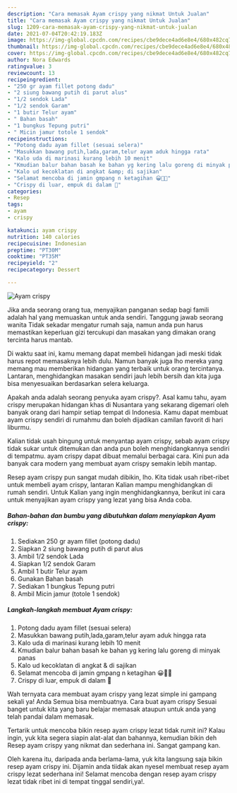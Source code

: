 ```yaml
---
description: "Cara memasak Ayam crispy yang nikmat Untuk Jualan"
title: "Cara memasak Ayam crispy yang nikmat Untuk Jualan"
slug: 1209-cara-memasak-ayam-crispy-yang-nikmat-untuk-jualan
date: 2021-07-04T20:42:19.183Z
image: https://img-global.cpcdn.com/recipes/cbe9dece4ad6e8e4/680x482cq70/ayam-crispy-foto-resep-utama.jpg
thumbnail: https://img-global.cpcdn.com/recipes/cbe9dece4ad6e8e4/680x482cq70/ayam-crispy-foto-resep-utama.jpg
cover: https://img-global.cpcdn.com/recipes/cbe9dece4ad6e8e4/680x482cq70/ayam-crispy-foto-resep-utama.jpg
author: Nora Edwards
ratingvalue: 3
reviewcount: 13
recipeingredient:
- "250 gr ayam fillet potong dadu"
- "2 siung bawang putih di parut alus"
- "1/2 sendok Lada"
- "1/2 sendok Garam"
- "1 butir Telur ayam"
- " Bahan basah"
- "1 bungkus Tepung putri"
- " Micin jamur totole 1 sendok"
recipeinstructions:
- "Potong dadu ayam fillet (sesuai selera)"
- "Masukkan bawang putih,lada,garam,telur ayam aduk hingga rata"
- "Kalo uda di marinasi kurang lebih 10 menit"
- "Kmudian balur bahan basah ke bahan yg kering lalu goreng di minyak panas"
- "Kalo ud kecoklatan di angkat &amp; di sajikan"
- "Selamat mencoba di jamin gmpang n ketagihan 😀👍🏻"
- "Crispy di luar, empuk di dalam 🤤"
categories:
- Resep
tags:
- ayam
- crispy

katakunci: ayam crispy 
nutrition: 140 calories
recipecuisine: Indonesian
preptime: "PT30M"
cooktime: "PT35M"
recipeyield: "2"
recipecategory: Dessert

---
```



![Ayam crispy](https://img-global.cpcdn.com/recipes/cbe9dece4ad6e8e4/680x482cq70/ayam-crispy-foto-resep-utama.jpg)

Jika anda seorang orang tua, menyajikan panganan sedap bagi famili adalah hal yang memuaskan untuk anda sendiri. Tanggung jawab seorang  wanita Tidak sekadar mengatur rumah saja, namun anda pun harus memastikan keperluan gizi tercukupi dan masakan yang dimakan orang tercinta harus mantab.

Di waktu  saat ini, kamu memang dapat membeli hidangan jadi meski tidak harus repot memasaknya lebih dulu. Namun banyak juga lho mereka yang memang mau memberikan hidangan yang terbaik untuk orang tercintanya. Lantaran, menghidangkan masakan sendiri jauh lebih bersih dan kita juga bisa menyesuaikan berdasarkan selera keluarga. 



Apakah anda adalah seorang penyuka ayam crispy?. Asal kamu tahu, ayam crispy merupakan hidangan khas di Nusantara yang sekarang digemari oleh banyak orang dari hampir setiap tempat di Indonesia. Kamu dapat membuat ayam crispy sendiri di rumahmu dan boleh dijadikan camilan favorit di hari liburmu.

Kalian tidak usah bingung untuk menyantap ayam crispy, sebab ayam crispy tidak sukar untuk ditemukan dan anda pun boleh menghidangkannya sendiri di tempatmu. ayam crispy dapat dibuat memalui berbagai cara. Kini pun ada banyak cara modern yang membuat ayam crispy semakin lebih mantap.

Resep ayam crispy pun sangat mudah dibikin, lho. Kita tidak usah ribet-ribet untuk membeli ayam crispy, lantaran Kalian mampu menghidangkan di rumah sendiri. Untuk Kalian yang ingin menghidangkannya, berikut ini cara untuk menyajikan ayam crispy yang lezat yang bisa Anda coba.

<!--inarticleads1-->

##### Bahan-bahan dan bumbu yang dibutuhkan dalam menyiapkan Ayam crispy:

1. Sediakan 250 gr ayam fillet (potong dadu)
1. Siapkan 2 siung bawang putih di parut alus
1. Ambil 1/2 sendok Lada
1. Siapkan 1/2 sendok Garam
1. Ambil 1 butir Telur ayam
1. Gunakan  Bahan basah
1. Sediakan 1 bungkus Tepung putri
1. Ambil  Micin jamur (totole 1 sendok)




<!--inarticleads2-->

##### Langkah-langkah membuat Ayam crispy:

1. Potong dadu ayam fillet (sesuai selera)
1. Masukkan bawang putih,lada,garam,telur ayam aduk hingga rata
1. Kalo uda di marinasi kurang lebih 10 menit
1. Kmudian balur bahan basah ke bahan yg kering lalu goreng di minyak panas
1. Kalo ud kecoklatan di angkat &amp; di sajikan
1. Selamat mencoba di jamin gmpang n ketagihan 😀👍🏻
1. Crispy di luar, empuk di dalam 🤤




Wah ternyata cara membuat ayam crispy yang lezat simple ini gampang sekali ya! Anda Semua bisa membuatnya. Cara buat ayam crispy Sesuai banget untuk kita yang baru belajar memasak ataupun untuk anda yang telah pandai dalam memasak.

Tertarik untuk mencoba bikin resep ayam crispy lezat tidak rumit ini? Kalau ingin, yuk kita segera siapin alat-alat dan bahannya, kemudian bikin deh Resep ayam crispy yang nikmat dan sederhana ini. Sangat gampang kan. 

Oleh karena itu, daripada anda berlama-lama, yuk kita langsung saja bikin resep ayam crispy ini. Dijamin anda tiidak akan nyesel membuat resep ayam crispy lezat sederhana ini! Selamat mencoba dengan resep ayam crispy lezat tidak ribet ini di tempat tinggal sendiri,ya!.

